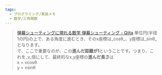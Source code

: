 ```yaml
---
tags:
  - プログラミング/実装メモ
  - 数学/三角関数
---
```

>[弾幕シューティングに現れる数学 弾幕シューティング - Qiita](https://qiita.com/Snowman-s/items/56bbf19304330be4e258)
>単位円(半径1の円)の上で、ある角度に進むとき、そのx座標は_cosθ_、y座標は_sinθ_となります。  
で、ここで重要なのが、この**進んだ距離が1**ということです。つまり、これを_v_倍にして、最終的なx,y座標の**進んだ長さ**は  
x = vcosθ  
y = vsinθ

